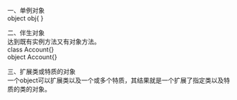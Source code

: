 一、单例对象  
object obj{
}

二、伴生对象  
达到既有实例方法又有对象方法。  
class Account{}  
object Account{}

三、扩展类或特质的对象  
一个object可以扩展类以及一个或多个特质，其结果就是一个扩展了指定类以及特质的类的对象。  

